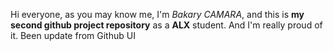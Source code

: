 Hi everyone, as you may know me, I'm *Bakary CAMARA*, and this is **my second github project repository** as a **ALX** student. And I'm really proud of it. 
Been update from Github UI
